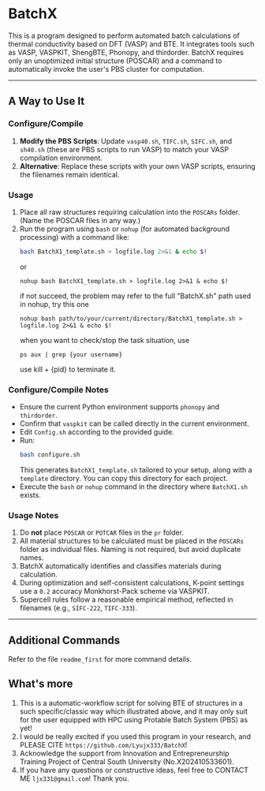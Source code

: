 

# BatchX

This is a program designed to perform automated batch calculations of thermal conductivity based on DFT (VASP) and BTE.
It integrates tools such as VASP, VASPKIT, ShengBTE, Phonopy, and thirdorder.
BatchX requires only an unoptimized initial structure (POSCAR) and a command to automatically invoke the user's PBS cluster for computation.

---

## A Way to Use It

### Configure/Compile
1. **Modify the PBS Scripts**: Update `vasp40.sh`, `TIFC.sh`, `SIFC.sh`, and `sh40.sh` (these are PBS scripts to run VASP) to match your VASP compilation environment.
2. **Alternative**: Replace these scripts with your own VASP scripts, ensuring the filenames remain identical.

### Usage
1. Place all raw structures requiring calculation into the `POSCARs` folder. (Name the POSCAR files in any way.)
2. Run the program using `bash` or `nohup` (for automated background processing) with a command like:
   ```bash
   bash BatchX1_template.sh > logfile.log 2>&1 & echo $!
   ```
   or
   ```nohup
   nohup bash BatchX1_template.sh > logfile.log 2>&1 & echo $!
   ```
   if not succeed, the problem may refer to the full "BatchX.sh" path used in nohup, try this one
   ```
   nohup bash path/to/your/current/directory/BatchX1_template.sh > logfile.log 2>&1 & echo $!
   ```
   when you want to check/stop the task situation, use
   ```
   ps aux | grep {your username} 
   ```
   use kill + {pid} to terminate it.

### Configure/Compile Notes
- Ensure the current Python environment supports `phonopy` and `thirdorder`.
- Confirm that `vaspkit` can be called directly in the current environment.
- Edit `Config.sh` according to the provided guide.
- Run:
   ```bash
   bash configure.sh
   ```
  This generates `BatchX1_template.sh` tailored to your setup, along with a `template` directory. You can copy this directory for each project.
- Execute the `bash` or `nohup` command in the directory where `BatchX1.sh` exists.

### Usage Notes
1. Do **not** place `POSCAR` or `POTCAR` files in the `pr` folder.
2. All material structures to be calculated must be placed in the `POSCARs` folder as individual files. Naming is not required, but avoid duplicate names.
3. BatchX automatically identifies and classifies materials during calculation.
4. During optimization and self-consistent calculations, K-point settings use a `0.2` accuracy Monkhorst-Pack scheme via VASPKIT.
5. Supercell rules follow a reasonable empirical method, reflected in filenames (e.g., `SIFC-222`, `TIFC-333`).

---

## Additional Commands
Refer to the file `readme_first` for more command details.

## What's more
1. This is a automatic-workflow script for solving BTE of structures in a such specific/classic way which illustrated above, 
and it may only suit for the user equipped with HPC using Protable Batch System (PBS) as yet!
1. I would be really excited if you used this program in your research, and PLEASE CITE `https://github.com/Lyujx333/BatchX`!
1. Acknowledge the support from Innovation and Entrepreneurship Training Project of Central South University (No.X202410533601).
1. If you have any questions or constructive ideas, feel free to CONTACT ME `ljx331@gmail.com`!
Thank you.
